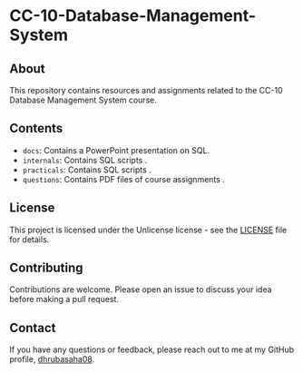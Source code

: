 # CC-10-Database-Management-System

## About
This repository contains resources and assignments related to the CC-10 Database Management System course.

## Contents

- `docs`: Contains a PowerPoint presentation on SQL.
- `internals`: Contains SQL scripts .
- `practicals`: Contains SQL scripts .
- `questions`: Contains PDF files of course assignments .

## License

This project is licensed under the Unlicense license - see the [LICENSE](LICENSE) file for details.

## Contributing

Contributions are welcome. Please open an issue to discuss your idea before making a pull request.

## Contact

If you have any questions or feedback, please reach out to me at my GitHub profile, [dhrubasaha08](https://github.com/dhrubasaha08).

